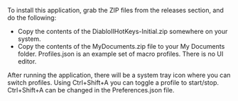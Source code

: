﻿To install this application, grab the ZIP files from the releases section, and do the following:

* Copy the contents of the DiabloIIHotKeys-Initial.zip somewhere on your system.
* Copy the contents of the MyDocuments.zip file to your My Documents folder. Profiles.json is an example set of macro profiles. There is no UI editor.

After running the application, there will be a system tray icon where you can switch profiles. Using Ctrl+Shift+A you can toggle a profile to start/stop. Ctrl+Shift+A can be changed in the Preferences.json file.
